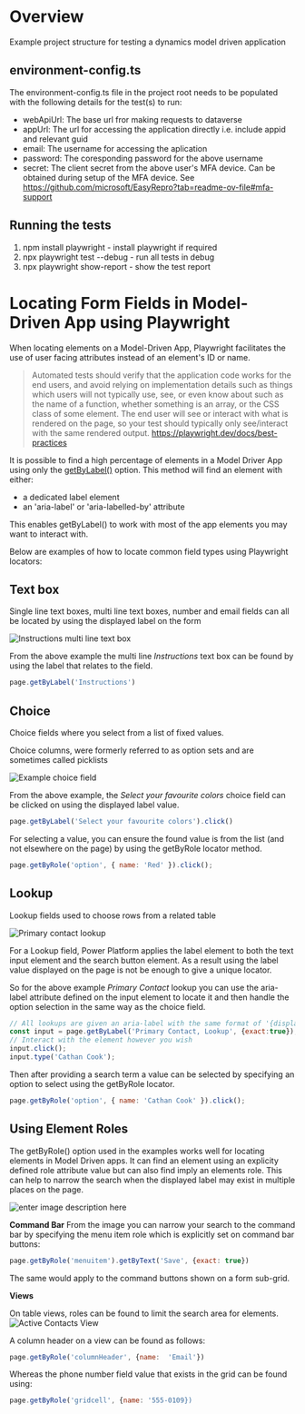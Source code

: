 # Overview
Example project structure for testing a dynamics model driven application

## environment-config.ts
The environment-config.ts file in the project root needs to be populated with the following details for the test(s) to run:
 - webApiUrl: The base url fror making requests to dataverse
 - appUrl: The url for accessing the application directly i.e. include appid and relevant guid
 - email: The username for accessing the aplication
 - password: The coresponding password for the above username
 - secret: The client secret from the above user's MFA device. Can be obtained during setup of the MFA device. See https://github.com/microsoft/EasyRepro?tab=readme-ov-file#mfa-support


## Running the tests
1) npm install playwright   - install playwright if required
2) npx playwright test --debug      - run all tests in debug
3) npx playwright show-report  - show the test report


# Locating Form Fields in Model-Driven App using Playwright

When locating elements on a Model-Driven App, Playwright facilitates the use of user facing attributes instead of an element's ID or name.

> Automated tests should verify that the application code works for the end users, and avoid relying on implementation details such as things which users will not typically use, see, or even know about such as the name of a function, whether something is an array, or the CSS class of some element. The end user will see or interact with what is rendered on the page, so your test should typically only see/interact with the same rendered output.
> https://playwright.dev/docs/best-practices


It is possible to find a high percentage of elements in a Model Driver App using only the [getByLabel()](https://playwright.dev/docs/locators#locate-by-label) option.  This method will find an element with either:
 - a dedicated label element
 - an 'aria-label' or 'aria-labelled-by' attribute

This enables getByLabel() to work with  most of the app elements you may want to interact with. 

Below are examples of how to locate common field types using Playwright locators:

## Text box
Single line text boxes, multi line text boxes, number and email fields can all be located by using the displayed label on the form 

![Instructions multi line text box](https://learn.microsoft.com/en-us/power-apps/maker/data-platform/media/primary-image-example.png)

From the above example the multi line *Instructions* text box can be found by using the label that relates to the field.
```javascript
page.getByLabel('Instructions')
```

## Choice
Choice fields where you select from a list of fixed values.

Choice columns, were formerly referred to as option sets and are sometimes called picklists

![Example choice field](https://learn.microsoft.com/en-us/power-apps/maker/data-platform/media/data-platform-cds-newoptionset/multi-select-choice.png)

From the above example, the *Select your favourite colors*  choice field  can be clicked on using the displayed label value.
 ```javascript
page.getByLabel('Select your favourite colors').click()
```

For selecting a value, you can ensure the found value is from the list (and not elsewhere on the page) by using the getByRole locator method. 

```javascript
page.getByRole('option', { name: 'Red' }).click();
```


 ##  Lookup  
Lookup fields used to choose rows from a related table

![Primary contact lookup](https://learn.microsoft.com/en-us/power-apps/user/media/mru.png)

For a Lookup field, Power Platform applies the label element to both the text input element and the search button element. As a result using the label value displayed on the page is not be enough to give a unique locator.  

So for the above example *Primary Contact* lookup you can use the aria-label attribute defined on the input element to locate it and then handle the option selection in the same way as the choice field. 

 ```javascript
 // All lookups are given an aria-label with the same format of '{displayname}, Lookup'
const input = page.getByLabel('Primary Contact, Lookup', {exact:true}); 
// Interact with the element however you wish
input.click();   
input.type('Cathan Cook');
```

Then after providing a search term a value can be selected by specifying an option to select using the getByRole locator.

```javascript
page.getByRole('option', { name: 'Cathan Cook' }).click();
```

## Using Element Roles
The getByRole() option used in the examples works well for locating elements in Model Driven apps.   It can find an element using an explicity defined role attribute value but can also find imply an elements role.  This can help to narrow the search when the displayed label may exist in multiple places on the page. 



![enter image description here](https://learn.microsoft.com/en-us/training/modules/command-bar-customize/media/resolved-status.png#lightbox)

**Command Bar** 
From the image you can narrow your search to the command bar by specifying the menu item role which is explicitly set on command bar buttons: 
```javascript 
page.getByRole('menuitem').getByText('Save', {exact: true})
```
The same would apply to the command buttons shown on a form sub-grid.

**Views**

On table views, roles can be found to limit the search area for elements.  
![Active Contacts View](https://learn.microsoft.com/en-us/power-apps/maker/model-driven-apps/media/jump-bar-in-view.png)

A column header on a view can be found as follows:
```javascript
page.getByRole('columnHeader', {name:  'Email'})
```
Whereas the phone number field value that exists in the grid can be found using:
```javascript
page.getByRole('gridcell', {name: '555-0109})
``` 
